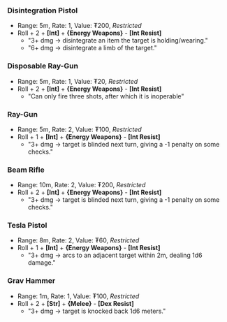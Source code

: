 ### Disintegration Pistol
- Range: 5m, Rate: 1, Value: ₮200, *Restricted*
- Roll + 2 + **\[Int\]** + **{Energy Weapons}** - **\[Int Resist\]**
	- "3+ dmg → disintegrate an item the target is holding/wearing."
	- "6+ dmg → disintegrate a limb of the target."
### Disposable Ray-Gun
- Range: 5m, Rate: 1, Value: ₮20, *Restricted*
- Roll + 2 + **\[Int\]** + **{Energy Weapons}** - **\[Int Resist\]**
	- "Can only fire three shots, after which it is inoperable"
### Ray-Gun
- Range: 5m, Rate: 2, Value: ₮100, *Restricted*
- Roll + 1 + **\[Int\]** + **{Energy Weapons}** - **\[Int Resist\]**
	- "3+ dmg → target is blinded next turn, giving a -1 penalty on some checks."
### Beam Rifle
- Range: 10m, Rate: 2, Value: ₮200, *Restricted*
- Roll + 2 + **\[Int\]** + **{Energy Weapons}** - **\[Int Resist\]**
	- "3+ dmg → target is blinded next turn, giving a -1 penalty on some checks."
### Tesla Pistol
- Range: 8m, Rate: 2, Value: ₮60, *Restricted*
- Roll + 1 + **\[Int\]** + **{Energy Weapons}** - **\[Int Resist\]**
    - "3+ dmg → arcs to an adjacent target within 2m, dealing 1d6 damage."
### Grav Hammer
- Range: 1m, Rate: 1, Value: ₮100, *Restricted*
- Roll + 2 + **\[Str\]** + **{Melee}** - **\[Dex Resist\]**
    - "3+ dmg → target is knocked back 1d6 meters."
